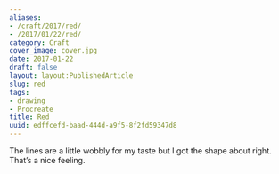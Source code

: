 ```yaml
---
aliases:
- /craft/2017/red/
- /2017/01/22/red/
category: Craft
cover_image: cover.jpg
date: 2017-01-22
draft: false
layout: layout:PublishedArticle
slug: red
tags:
- drawing
- Procreate
title: Red
uuid: edffcefd-baad-444d-a9f5-8f2fd59347d8
---
```


The lines are a little wobbly for my taste but I got the shape about right. That’s a nice feeling.